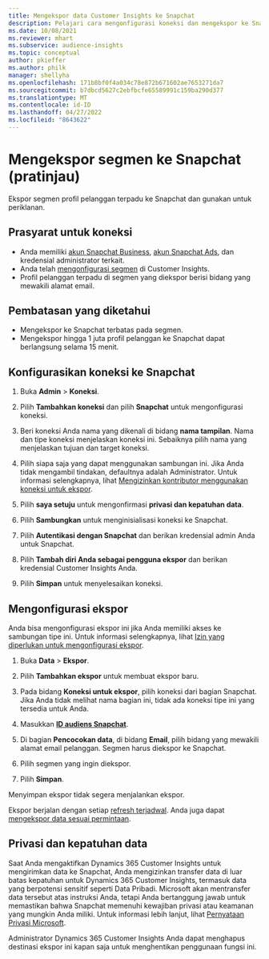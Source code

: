 ```yaml
---
title: Mengekspor data Customer Insights ke Snapchat
description: Pelajari cara mengonfigurasi koneksi dan mengekspor ke Snapchat.
ms.date: 10/08/2021
ms.reviewer: mhart
ms.subservice: audience-insights
ms.topic: conceptual
author: pkieffer
ms.author: philk
manager: shellyha
ms.openlocfilehash: 171b8bf0f4a034c78e872b671602ae7653271da7
ms.sourcegitcommit: b7dbcd5627c2ebfbcfe65589991c159ba290d377
ms.translationtype: MT
ms.contentlocale: id-ID
ms.lasthandoff: 04/27/2022
ms.locfileid: "8643622"
---
```

# <a name="export-segments-to-snapchat-preview"></a>Mengekspor segmen ke Snapchat (pratinjau)

Ekspor segmen profil pelanggan terpadu ke Snapchat dan gunakan untuk periklanan. 

## <a name="prerequisites-for-a-connection"></a>Prasyarat untuk koneksi

-   Anda memiliki [akun Snapchat Business](https://business.snapchat.com/), [akun Snapchat Ads](https://ads.snapchat.com/), dan kredensial administrator terkait.
-   Anda telah [mengonfigurasi segmen](segments.md) di Customer Insights.
-   Profil pelanggan terpadu di segmen yang diekspor berisi bidang yang mewakili alamat email.

## <a name="known-limitations"></a>Pembatasan yang diketahui

- Mengekspor ke Snapchat terbatas pada segmen.
- Mengekspor hingga 1 juta profil pelanggan ke Snapchat dapat berlangsung selama 15 menit. 

## <a name="set-up-connection-to-snapchat"></a>Konfigurasikan koneksi ke Snapchat

1. Buka **Admin** > **Koneksi**.

1. Pilih **Tambahkan koneksi** dan pilih **Snapchat** untuk mengonfigurasi koneksi.

1. Beri koneksi Anda nama yang dikenali di bidang **nama tampilan**. Nama dan tipe koneksi menjelaskan koneksi ini. Sebaiknya pilih nama yang menjelaskan tujuan dan target koneksi.

1. Pilih siapa saja yang dapat menggunakan sambungan ini. Jika Anda tidak mengambil tindakan, defaultnya adalah Administrator. Untuk informasi selengkapnya, lihat [Mengizinkan kontributor menggunakan koneksi untuk ekspor](connections.md#allow-contributors-to-use-a-connection-for-exports).

1. Pilih **saya setuju** untuk mengonfirmasi **privasi dan kepatuhan data**.

1. Pilih **Sambungkan** untuk menginisialisasi koneksi ke Snapchat.

1. Pilih **Autentikasi dengan Snapchat** dan berikan kredensial admin Anda untuk Snapchat. 

1. Pilih **Tambah diri Anda sebagai pengguna ekspor** dan berikan kredensial Customer Insights Anda.

1. Pilih **Simpan** untuk menyelesaikan koneksi.

## <a name="configure-an-export"></a>Mengonfigurasi ekspor

Anda bisa mengonfigurasi ekspor ini jika Anda memiliki akses ke sambungan tipe ini. Untuk informasi selengkapnya, lihat [Izin yang diperlukan untuk mengonfigurasi ekspor](export-destinations.md#set-up-a-new-export).

1. Buka **Data** > **Ekspor**.

1. Pilih **Tambahkan ekspor** untuk membuat ekspor baru.

1. Pada bidang **Koneksi untuk ekspor**, pilih koneksi dari bagian Snapchat. Jika Anda tidak melihat nama bagian ini, tidak ada koneksi tipe ini yang tersedia untuk Anda.

1. Masukkan [**ID audiens Snapchat**](https://businesshelp.snapchat.com/s/article/custom-audiences).

1. Di bagian **Pencocokan data**, di bidang **Email**, pilih bidang yang mewakili alamat email pelanggan. Segmen harus diekspor ke Snapchat.

1. Pilih segmen yang ingin diekspor. 

1. Pilih **Simpan**.

Menyimpan ekspor tidak segera menjalankan ekspor.

Ekspor berjalan dengan setiap [refresh terjadwal](system.md#schedule-tab). Anda juga dapat [mengekspor data sesuai permintaan](export-destinations.md#run-exports-on-demand). 


## <a name="data-privacy-and-compliance"></a>Privasi dan kepatuhan data

Saat Anda mengaktifkan Dynamics 365 Customer Insights untuk mengirimkan data ke Snapchat, Anda mengizinkan transfer data di luar batas kepatuhan untuk Dynamics 365 Customer Insights, termasuk data yang berpotensi sensitif seperti Data Pribadi. Microsoft akan mentransfer data tersebut atas instruksi Anda, tetapi Anda bertanggung jawab untuk memastikan bahwa Snapchat memenuhi kewajiban privasi atau keamanan yang mungkin Anda miliki. Untuk informasi lebih lanjut, lihat [Pernyataan Privasi Microsoft](https://go.microsoft.com/fwlink/?linkid=396732).

Administrator Dynamics 365 Customer Insights Anda dapat menghapus destinasi ekspor ini kapan saja untuk menghentikan penggunaan fungsi ini.
